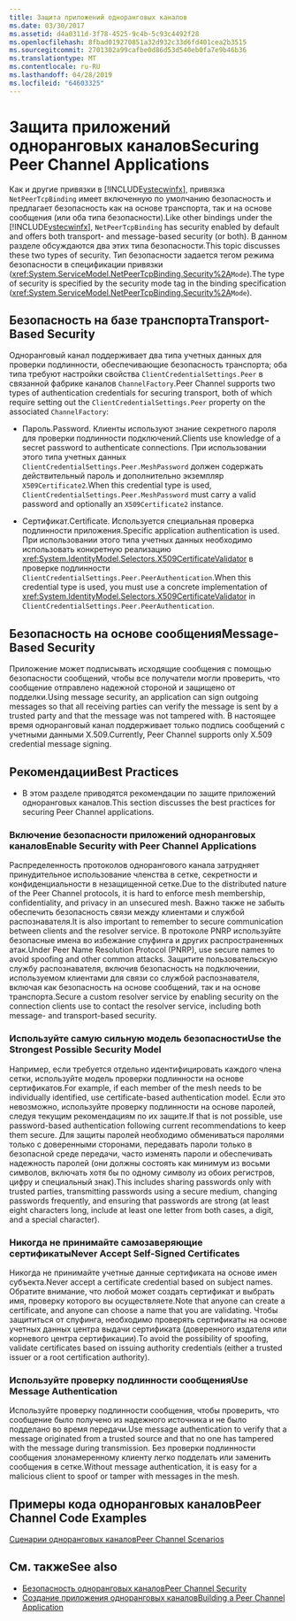 ```yaml
---
title: Защита приложений одноранговых каналов
ms.date: 03/30/2017
ms.assetid: d4a0311d-3f78-4525-9c4b-5c93c4492f28
ms.openlocfilehash: 8fbad019270851a32d932c33d6fd401cea2b3515
ms.sourcegitcommit: 2701302a99cafbe0d86d53d540eb0fa7e9b46b36
ms.translationtype: MT
ms.contentlocale: ru-RU
ms.lasthandoff: 04/28/2019
ms.locfileid: "64603325"
---
```

# <a name="securing-peer-channel-applications"></a><span data-ttu-id="b4f3c-102">Защита приложений одноранговых каналов</span><span class="sxs-lookup"><span data-stu-id="b4f3c-102">Securing Peer Channel Applications</span></span>
<span data-ttu-id="b4f3c-103">Как и другие привязки в [!INCLUDE[vstecwinfx](../../../../includes/vstecwinfx-md.md)], привязка `NetPeerTcpBinding` имеет включенную по умолчанию безопасность и предлагает безопасность как на основе транспорта, так и на основе сообщения (или оба типа безопасности).</span><span class="sxs-lookup"><span data-stu-id="b4f3c-103">Like other bindings under the [!INCLUDE[vstecwinfx](../../../../includes/vstecwinfx-md.md)], `NetPeerTcpBinding` has security enabled by default and offers both transport- and message-based security (or both).</span></span> <span data-ttu-id="b4f3c-104">В данном разделе обсуждаются два этих типа безопасности.</span><span class="sxs-lookup"><span data-stu-id="b4f3c-104">This topic discusses these two types of security.</span></span> <span data-ttu-id="b4f3c-105">Тип безопасности задается тегом режима безопасности в спецификации привязки (<xref:System.ServiceModel.NetPeerTcpBinding.Security%2A>`Mode`).</span><span class="sxs-lookup"><span data-stu-id="b4f3c-105">The type of security is specified by the security mode tag in the binding specification (<xref:System.ServiceModel.NetPeerTcpBinding.Security%2A>`Mode`).</span></span>  
  
## <a name="transport-based-security"></a><span data-ttu-id="b4f3c-106">Безопасность на базе транспорта</span><span class="sxs-lookup"><span data-stu-id="b4f3c-106">Transport-Based Security</span></span>  
 <span data-ttu-id="b4f3c-107">Одноранговый канал поддерживает два типа учетных данных для проверки подлинности, обеспечивающие безопасность транспорта; оба типа требуют настройки свойства `ClientCredentialSettings.Peer` в связанной фабрике каналов `ChannelFactory`.</span><span class="sxs-lookup"><span data-stu-id="b4f3c-107">Peer Channel supports two types of authentication credentials for securing transport, both of which require setting out the `ClientCredentialSettings.Peer` property on the associated `ChannelFactory`:</span></span>  
  
- <span data-ttu-id="b4f3c-108">Пароль.</span><span class="sxs-lookup"><span data-stu-id="b4f3c-108">Password.</span></span> <span data-ttu-id="b4f3c-109">Клиенты используют знание секретного пароля для проверки подлинности подключений.</span><span class="sxs-lookup"><span data-stu-id="b4f3c-109">Clients use knowledge of a secret password to authenticate connections.</span></span> <span data-ttu-id="b4f3c-110">При использовании этого типа учетных данных `ClientCredentialSettings.Peer.MeshPassword` должен содержать действительный пароль и дополнительно экземпляр `X509Certificate2`.</span><span class="sxs-lookup"><span data-stu-id="b4f3c-110">When this credential type is used, `ClientCredentialSettings.Peer.MeshPassword` must carry a valid password and optionally an `X509Certificate2` instance.</span></span>  
  
- <span data-ttu-id="b4f3c-111">Сертификат.</span><span class="sxs-lookup"><span data-stu-id="b4f3c-111">Certificate.</span></span> <span data-ttu-id="b4f3c-112">Используется специальная проверка подлинности приложения.</span><span class="sxs-lookup"><span data-stu-id="b4f3c-112">Specific application authentication is used.</span></span> <span data-ttu-id="b4f3c-113">При использовании этого типа учетных данных необходимо использовать конкретную реализацию <xref:System.IdentityModel.Selectors.X509CertificateValidator> в проверке подлинности `ClientCredentialSettings.Peer.PeerAuthentication`.</span><span class="sxs-lookup"><span data-stu-id="b4f3c-113">When this credential type is used, you must use a concrete implementation of <xref:System.IdentityModel.Selectors.X509CertificateValidator> in `ClientCredentialSettings.Peer.PeerAuthentication`.</span></span>  
  
## <a name="message-based-security"></a><span data-ttu-id="b4f3c-114">Безопасность на основе сообщения</span><span class="sxs-lookup"><span data-stu-id="b4f3c-114">Message-Based Security</span></span>  
 <span data-ttu-id="b4f3c-115">Приложение может подписывать исходящие сообщения с помощью безопасности сообщений, чтобы все получатели могли проверить, что сообщение отправлено надежной стороной и защищено от подделки.</span><span class="sxs-lookup"><span data-stu-id="b4f3c-115">Using message security, an application can sign outgoing messages so that all receiving parties can verify the message is sent by a trusted party and that the message was not tampered with.</span></span> <span data-ttu-id="b4f3c-116">В настоящее время одноранговый канал поддерживает только подпись сообщений с учетными данными X.509.</span><span class="sxs-lookup"><span data-stu-id="b4f3c-116">Currently, Peer Channel supports only X.509 credential message signing.</span></span>  
  
## <a name="best-practices"></a><span data-ttu-id="b4f3c-117">Рекомендации</span><span class="sxs-lookup"><span data-stu-id="b4f3c-117">Best Practices</span></span>  
  
- <span data-ttu-id="b4f3c-118">В этом разделе приводятся рекомендации по защите приложений одноранговых каналов.</span><span class="sxs-lookup"><span data-stu-id="b4f3c-118">This section discusses the best practices for securing Peer Channel applications.</span></span>  
  
### <a name="enable-security-with-peer-channel-applications"></a><span data-ttu-id="b4f3c-119">Включение безопасности приложений одноранговых каналов</span><span class="sxs-lookup"><span data-stu-id="b4f3c-119">Enable Security with Peer Channel Applications</span></span>  
 <span data-ttu-id="b4f3c-120">Распределенность протоколов однорангового канала затрудняет принудительное использование членства в сетке, секретности и конфиденциальности в незащищенной сетке.</span><span class="sxs-lookup"><span data-stu-id="b4f3c-120">Due to the distributed nature of the Peer Channel protocols, it is hard to enforce mesh membership, confidentiality, and privacy in an unsecured mesh.</span></span> <span data-ttu-id="b4f3c-121">Важно также не забыть обеспечить безопасность связи между клиентами и службой распознавателя.</span><span class="sxs-lookup"><span data-stu-id="b4f3c-121">It is also important to remember to secure communication between clients and the resolver service.</span></span> <span data-ttu-id="b4f3c-122">В протоколе PNRP используйте безопасные имена во избежание спуфинга и других распространенных атак.</span><span class="sxs-lookup"><span data-stu-id="b4f3c-122">Under Peer Name Resolution Protocol (PNRP), use secure names to avoid spoofing and other common attacks.</span></span> <span data-ttu-id="b4f3c-123">Защитите пользовательскую службу распознавателя, включив безопасность на подключении, используемом клиентами для связи со службой распознавателя, включая как безопасность на основе сообщений, так и на основе транспорта.</span><span class="sxs-lookup"><span data-stu-id="b4f3c-123">Secure a custom resolver service by enabling security on the connection clients use to contact the resolver service, including both message- and transport-based security.</span></span>  
  
### <a name="use-the-strongest-possible-security-model"></a><span data-ttu-id="b4f3c-124">Используйте самую сильную модель безопасности</span><span class="sxs-lookup"><span data-stu-id="b4f3c-124">Use the Strongest Possible Security Model</span></span>  
 <span data-ttu-id="b4f3c-125">Например, если требуется отдельно идентифицировать каждого члена сетки, используйте модель проверки подлинности на основе сертификатов.</span><span class="sxs-lookup"><span data-stu-id="b4f3c-125">For example, if each member of the mesh needs to be individually identified, use certificate-based authentication model.</span></span> <span data-ttu-id="b4f3c-126">Если это невозможно, используйте проверку подлинности на основе паролей, следуя текущим рекомендациям по их защите.</span><span class="sxs-lookup"><span data-stu-id="b4f3c-126">If that is not possible, use password-based authentication following current recommendations to keep them secure.</span></span> <span data-ttu-id="b4f3c-127">Для защиты паролей необходимо обмениваться паролями только с доверенными сторонами, передавать пароли только в безопасной среде передачи, часто изменять пароли и обеспечивать надежность паролей (они должны состоять как минимум из восьми символов, включать хотя бы по одному символу из обоих регистров, цифру и специальный знак).</span><span class="sxs-lookup"><span data-stu-id="b4f3c-127">This includes sharing passwords only with trusted parties, transmitting passwords using a secure medium, changing passwords frequently, and ensuring that passwords are strong (at least eight characters long, include at least one letter from both cases, a digit, and a special character).</span></span>  
  
### <a name="never-accept-self-signed-certificates"></a><span data-ttu-id="b4f3c-128">Никогда не принимайте самозаверяющие сертификаты</span><span class="sxs-lookup"><span data-stu-id="b4f3c-128">Never Accept Self-Signed Certificates</span></span>  
 <span data-ttu-id="b4f3c-129">Никогда не принимайте учетные данные сертификата на основе имен субъекта.</span><span class="sxs-lookup"><span data-stu-id="b4f3c-129">Never accept a certificate credential based on subject names.</span></span> <span data-ttu-id="b4f3c-130">Обратите внимание, что любой может создать сертификат и выбрать имя, проверку которого вы осуществляете.</span><span class="sxs-lookup"><span data-stu-id="b4f3c-130">Note that anyone can create a certificate, and anyone can choose a name that you are validating.</span></span> <span data-ttu-id="b4f3c-131">Чтобы защититься от спуфинга, необходимо проверять сертификаты на основе учетных данных центра выдачи сертификата (доверенного издателя или корневого центра сертификации).</span><span class="sxs-lookup"><span data-stu-id="b4f3c-131">To avoid the possibility of spoofing, validate certificates based on issuing authority credentials (either a trusted issuer or a root certification authority).</span></span>  
  
### <a name="use-message-authentication"></a><span data-ttu-id="b4f3c-132">Используйте проверку подлинности сообщения</span><span class="sxs-lookup"><span data-stu-id="b4f3c-132">Use Message Authentication</span></span>  
 <span data-ttu-id="b4f3c-133">Используйте проверку подлинности сообщения, чтобы проверить, что сообщение было получено из надежного источника и не было подделано во время передачи.</span><span class="sxs-lookup"><span data-stu-id="b4f3c-133">Use message authentication to verify that a message originated from a trusted source and that no one has tampered with the message during transmission.</span></span> <span data-ttu-id="b4f3c-134">Без проверки подлинности сообщения злонамеренному клиенту легко подделать или заменить сообщения в сетке.</span><span class="sxs-lookup"><span data-stu-id="b4f3c-134">Without message authentication, it is easy for a malicious client to spoof or tamper with messages in the mesh.</span></span>  
  
## <a name="peer-channel-code-examples"></a><span data-ttu-id="b4f3c-135">Примеры кода одноранговых каналов</span><span class="sxs-lookup"><span data-stu-id="b4f3c-135">Peer Channel Code Examples</span></span>  
 [<span data-ttu-id="b4f3c-136">Сценарии одноранговых каналов</span><span class="sxs-lookup"><span data-stu-id="b4f3c-136">Peer Channel Scenarios</span></span>](../../../../docs/framework/wcf/feature-details/peer-channel-scenarios.md)  
  
## <a name="see-also"></a><span data-ttu-id="b4f3c-137">См. также</span><span class="sxs-lookup"><span data-stu-id="b4f3c-137">See also</span></span>

- [<span data-ttu-id="b4f3c-138">Безопасность одноранговых каналов</span><span class="sxs-lookup"><span data-stu-id="b4f3c-138">Peer Channel Security</span></span>](../../../../docs/framework/wcf/feature-details/peer-channel-security.md)
- [<span data-ttu-id="b4f3c-139">Создание приложения одноранговых каналов</span><span class="sxs-lookup"><span data-stu-id="b4f3c-139">Building a Peer Channel Application</span></span>](../../../../docs/framework/wcf/feature-details/building-a-peer-channel-application.md)
